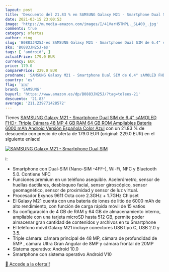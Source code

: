 ```yaml
---
layout: post
title: 'Descuento del 21.83 % en SAMSUNG Galaxy M21 - Smartphone Dual SIM'
date: 2021-03-15 23:00:53
image: 'https://m.media-amazon.com/images/I/41VarH5TMPL._SL400_.jpg'
comments: true
category: ofertas
author: ring
slug: 'B0883JN25J-es SAMSUNG Galaxy M21 - Smartphone Dual SIM de 6.4" sAMOLED...'
sku: 'B0883JN25J-es'
tags: [ 'android', ]
actualPrice: 179.0 EUR
currency: EUR
price: 179.0
comparePrice: 229.0 EUR
prodname: 'SAMSUNG Galaxy M21 - Smartphone Dual SIM de 6.4" sAMOLED FHD+ Ttriple Cámara 48 MP  4 GB RAM  64 GB ROM Ampliables  Batería 6000 mAh  Android  Versión Española  Color Azul'
country: 'es'
flag: '🇪🇸'
brand: 'SAMSUNG'
buyurl: 'https://www.amazon.es/dp/B0883JN25J/?tag=tolees-21'
descuento: '21.83'
average: '211.239771428572'
---
```


Tienes [SAMSUNG Galaxy M21 - Smartphone Dual SIM de 6.4" sAMOLED FHD+ Ttriple Cámara 48 MP  4 GB RAM  64 GB ROM Ampliables  Batería 6000 mAh  Android  Versión Española  Color Azul](https://www.amazon.es/dp/B0883JN25J/?tag=tolees-21) con un 21.83 % de descuento con precio de oferta de 179.0 EUR (original: 229.0 EUR) en el siguiente enlace!

[![SAMSUNG Galaxy M21 - Smartphone Dual SIM](https://m.media-amazon.com/images/I/41VarH5TMPL._SL400_.jpg)](https://www.amazon.es/dp/B0883JN25J/?tag=tolees-21)

ℹ️:

- Smartphone con Dual-SIM (Nano-SIM -4FF-), Wi-Fi, NFC y Bluetooth 5.0. Contiene NFC
- Funciones premium en un teléfono asequible. Acelerómetro, sensor de huellas dactilares, desbloqueo facial, sensor giroscópico, sensor geomagnético, sensor de proximidad y sensor de luz virtual.
- Procesador Exynos 9611 Octa core 2.3GHz + 1.7GHz Chipset
- El Galaxy M21 cuenta con una batería de iones de litio de 6000 mAh de alto rendimiento, con función de carga rápida móvil de 15 vatios
- Su configuración de 4 GB de RAM y 64 GB de almacenamiento interno, ampliable con una tarjeta microSD hasta 512 GB, permite poder almacenar gran cantidad de contenidos y archivos en tu Smartphone
- El teléfono móvil Galaxy M21 incluye conectores USB tipo C, USB 2.0 y 3.5.
- Triple cámara: cámara principal de 48 MP, cámara de profundidad de 5MP , cámara Ultra Gran Angular de 8MP y cámara frontal de 20MP
- Sistema operativo: Android 10.0
- Smartphone con sistema operativo Android V10

[🛒 Accede a la oferta!!](https://www.amazon.es/dp/B0883JN25J/?tag=tolees-21)

